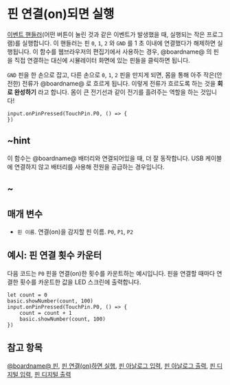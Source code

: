 # 핀 연결(on)되면 실행

[이벤트 핸들러](/reference/event-handler)(어떤 버튼이 눌린 것과 같은 이벤트가 발생했을 때, 실행되는 작은 프로그램)를 실행합니다. 이 핸들러는 핀 `0`, `1`, `2` 와 `GND` 를 1 초 이내에 연결했다가 해제하면 실행됩니다. 이 함수를 웹브라우저의 편집기에서 사용하는 경우, @boardname@ 의 핀을 직접 연결하는 대신에 시뮬레이터 화면에 있는 핀들을 클릭하면 됩니다.

`GND` 핀을 한 손으로 잡고, 다른 손으로 `0`, `1`, `2` 핀을 만지게 되면, 몸을 통해 아주 작은(안전한) 전류가 @boardname@ 로 흐르게 됩니다. 이렇게 전류가 흐르도록 하는 것을 **회로 완성하기** 라고 합니다. 몸이 큰 전기선과 같이 전기를 흘려주는 역할을 하는 것입니다!

```sig
input.onPinPressed(TouchPin.P0, () => {
})
```

## ~hint

이 함수는 @boardname@ 배터리와 연결되어있을 때, 더 잘 동작합니다. USB 케이블에 연결하지 않고 배터리를 사용해 전원을 공급하는 경우입니다.

## ~

## 매개 변수

* `핀 이름`. 연결(on)을 감지할 핀 이름. `P0`, `P1`, `P2`

## 예시: 핀 연결 횟수 카운터

다음 코드는 `P0` 핀을 연결(on)한 횟수를 카운트하는 예시입니다. 핀을 연결할 때마다 연결한 횟수를 카운트한 값을 LED 스크린에 출력합니다.

```blocks
let count = 0
basic.showNumber(count, 100)
input.onPinPressed(TouchPin.P0, () => {
    count = count + 1
    basic.showNumber(count, 100)
})
```

## 참고 항목

[@boardname@ 핀](/device/pins), [핀 연결(on)하면 실행](/reference/input/pin-is-pressed), [핀 아날로그 입력](/reference/pins/analog-read-pin), [핀 아날로그 출력](/reference/pins/analog-write-pin), [핀 디지털 입력](/reference/pins/digital-read-pin), [핀 디지털 출력](/reference/pins/digital-write-pin)